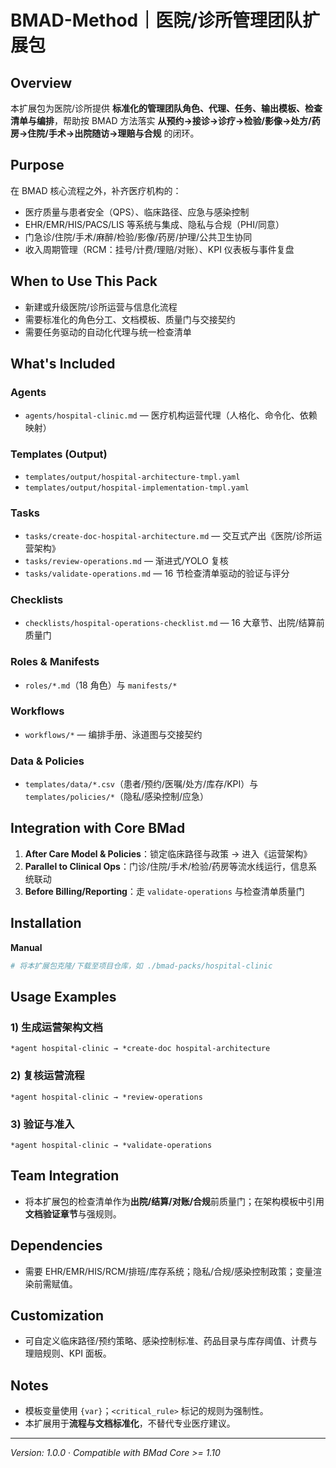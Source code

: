 # BMAD-Method｜医院/诊所管理团队扩展包

## Overview

本扩展包为医院/诊所提供 **标准化的管理团队角色、代理、任务、输出模板、检查清单与编排**，帮助按 BMAD 方法落实 **从预约→接诊→诊疗→检验/影像→处方/药房→住院/手术→出院随访→理赔与合规** 的闭环。

## Purpose

在 BMAD 核心流程之外，补齐医疗机构的：

- 医疗质量与患者安全（QPS）、临床路径、应急与感染控制
- EHR/EMR/HIS/PACS/LIS 等系统与集成、隐私与合规（PHI/同意）
- 门急诊/住院/手术/麻醉/检验/影像/药房/护理/公共卫生协同
- 收入周期管理（RCM：挂号/计费/理赔/对账）、KPI 仪表板与事件复盘

## When to Use This Pack

- 新建或升级医院/诊所运营与信息化流程
- 需要标准化的角色分工、文档模板、质量门与交接契约
- 需要任务驱动的自动化代理与统一检查清单

## What's Included

### Agents

- `agents/hospital-clinic.md` — 医疗机构运营代理（人格化、命令化、依赖映射）

### Templates (Output)

- `templates/output/hospital-architecture-tmpl.yaml`
- `templates/output/hospital-implementation-tmpl.yaml`

### Tasks

- `tasks/create-doc-hospital-architecture.md` — 交互式产出《医院/诊所运营架构》
- `tasks/review-operations.md` — 渐进式/YOLO 复核
- `tasks/validate-operations.md` — 16 节检查清单驱动的验证与评分

### Checklists

- `checklists/hospital-operations-checklist.md` — 16 大章节、出院/结算前质量门

### Roles & Manifests

- `roles/*.md`（18 角色）与 `manifests/*`

### Workflows

- `workflows/*` — 编排手册、泳道图与交接契约

### Data & Policies

- `templates/data/*.csv`（患者/预约/医嘱/处方/库存/KPI）与 `templates/policies/*`（隐私/感染控制/应急）

## Integration with Core BMad

1. **After Care Model & Policies**：锁定临床路径与政策 → 进入《运营架构》
2. **Parallel to Clinical Ops**：门诊/住院/手术/检验/药房等流水线运行，信息系统联动
3. **Before Billing/Reporting**：走 `validate-operations` 与检查清单质量门

## Installation

**Manual**

```bash
# 将本扩展包克隆/下载至项目仓库，如 ./bmad-packs/hospital-clinic
```

## Usage Examples

### 1) 生成运营架构文档

```
*agent hospital-clinic → *create-doc hospital-architecture
```

### 2) 复核运营流程

```
*agent hospital-clinic → *review-operations
```

### 3) 验证与准入

```
*agent hospital-clinic → *validate-operations
```

## Team Integration

- 将本扩展包的检查清单作为**出院/结算/对账/合规**前质量门；在架构模板中引用**文档验证章节**与强规则。

## Dependencies

- 需要 EHR/EMR/HIS/RCM/排班/库存系统；隐私/合规/感染控制政策；变量渲染前需赋值。

## Customization

- 可自定义临床路径/预约策略、感染控制标准、药品目录与库存阈值、计费与理赔规则、KPI 面板。

## Notes

- 模板变量使用 `{var}`；`<critical_rule>` 标记的规则为强制性。
- 本扩展用于**流程与文档标准化**，不替代专业医疗建议。

---

_Version: 1.0.0_ · _Compatible with BMad Core >= 1.10_
